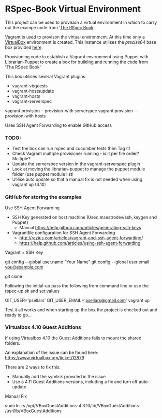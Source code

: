 # RSpec-Book Virtual Environment

This project can be used to provision a virtual environment in which to carry
out the exampe code from 
'[The RSpec Book](http://pragprog.com/book/achbd/the-rspec-book)'.

[Vagrant](http://www.vagrantup.com) is used to provison the virtual 
environment. At this time only a [VirtualBox](http://www.virtualbox.org)
environment is created. This instance utilises the *precise64* base box 
provided [here](http://files.vagrantup.com/precise64.box).

Provisioning code to establish a Vagrant environment using Puppet with
Librarian-Puppet to create a box for building and running the code from
'The RSpec Book'

This box utilises several Vagrant plugins:
* vagrant-vbguests
* vagrant-hostsupdate
* vagrant-hosts
* vagrant-serverspec

vagrant provision --provision-with serverspec
vagrant provision --provision-with hosts

Uses SSH Agent Forwarding to enable GitHub access

### TODO:

* Test the box can run rspec and cucumber tests then Tag it!
* Check Vagrant multiple provisioner running - is it per file order? Multiple?
* Update the serverspec version in the vagrant-serverspec plugin
* Look at moving the librarian-puppet to manage the puppet module folder (use puppet module list)
* Utilise auto update so that a manual fix is not needed when using vagrant up (4.10)

### GitHub for storing the examples

Use SSH Agent Forwarding
- SSH Key generated on host machine (Used maestrodev/ssh_keygen and Puppet)
  - Manual https://help.github.com/articles/generating-ssh-keys
- Vagrantfile configuration for SSH Agent Forwarding
  - http://razius.com/articles/vagrant-and-ssh-agent-forwarding/
  - https://help.github.com/articles/using-ssh-agent-forwarding

Vagrant + SSH Key

git config --global user.name "Your Name"
git config --global user.email you@example.com

git clone

Following the initial-up pass the following from command line or use the rspec-up.sh and set values

GIT_USER='psellars' GIT_USER_EMAIL='psellars@gmail.com' vagrant up

Test it all works and when starting up the box the project is checked out and ready to go...

### Virtualbox 4.10 Guest Additions
If using Virtualbox 4.10 the Guest Additions fails to mount the shared folders.

An explanation of the issue can be found here: https://www.virtualbox.org/ticket/12879

There are 2 ways to fix this:

* Manually add the symlink provided in the issue
* Use a 4.11 Guest Additions versions, including a fix and turn off auto-update

Manual Fix

sudo ln -s /opt/VBoxGuestAdditions-4.3.10/lib/VBoxGuestAdditions /usr/lib/VBoxGuestAdditions
